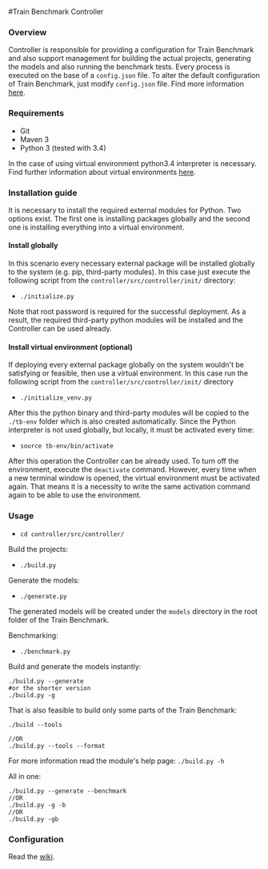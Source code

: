 #Train Benchmark Controller

### Overview
Controller is responsible for providing a configuration for Train Benchmark and also support management for building the actual projects, generating the models and also running the benchmark tests. Every process is executed on the base of a `config.json` file. To alter the default configuration of Train Benchmark, just modify `config.json` file. Find more information [here](https://github.com/FTSRG/trainbenchmark/wiki/Configuration).

### Requirements
* Git
* Maven 3
* Python 3 (tested with 3.4)

In the case of using virtual environment python3.4 interpreter is necessary.
Find further information about virtual environments [here](#install-virtual-environment-optional).

### Installation guide

It is necessary to install the required external modules for Python. Two options exist. The first one is installing packages globally and the second one is installing everything into a virtual environment.

#### Install globally

In this scenario every necessary external package will be installed globally to the system (e.g. pip, third-party modules). In this case just execute the following script from the `controller/src/controller/init/` directory:
* `./initialize.py`

Note that root password is required for the successful deployment. As a result, the required third-party python modules will be installed and the Controller can be used already.

#### Install virtual environment (optional)

If deploying every external package globally on the system wouldn't be satisfying or feasible, then use a virtual environment. In this case run the following script from the `controller/src/controller/init/` directory
* `./initialize_venv.py`

After this the python binary and third-party modules will be copied to the `./tb-env` folder which is also created automatically. Since the Python interpreter is not used globally, but locally, it must be activated every time:
* `source tb-env/bin/activate`

After this operation the Controller can be already used.
To turn off the environment, execute the `deactivate` command. However, every time when a new terminal window is opened, the virtual environment must be activated again. That means it is a necessity to write the same activation command again to be able to use the environment.

### Usage

* `cd controller/src/controller/`

Build the projects:
* `./build.py`

Generate the models:

* `./generate.py`

The generated models will be created under the `models` directory in the root folder of the Train Benchmark.

Benchmarking:

* `./benchmark.py`

Build and generate the models instantly:
```
./build.py --generate
#or the shorter version
./build.py -g
 ```
That is also feasible to build only some parts of the Train Benchmark:

```
./build --tools

//OR
./build.py --tools --format
```
For more information read the module's help page: `./build.py -h`

All in one:
```
./build.py --generate --benchmark
//OR
./build.py -g -b
//OR
./build.py -gb
```

### Configuration

Read the [wiki](https://github.com/FTSRG/trainbenchmark/wiki/Configuration).

